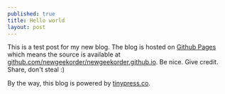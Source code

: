 ```yaml
---
published: true
title: Hello world
layout: post
---
```

This is a test post for my new blog. The blog is hosted on [Github Pages](http://pages.github.com/) which means the source is available at [github.com/newgeekorder/newgeekorder.github.io](http://github.com/newgeekorder/newgeekorder.github.io). Be nice. Give credit. Share, don't steal :)

By the way, this blog is powered by [tinypress.co](https://tinypress.co).